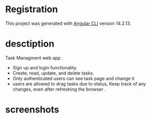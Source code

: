 # Registration

This project was generated with [Angular CLI](https://github.com/angular/angular-cli) version 14.2.13.

# desctiption

Task Managment web app .

- Sign up and login functionality.
- Create, read, update, and delete tasks.
- Only authenticated users can see task page and change it
- users are allowed to drag tasks due to status, Keep track of any changes, even after refreshing the browser .

# screenshots
